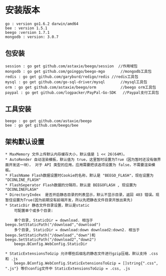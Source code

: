 # 安装版本

	go : version go1.6.2 darwin/amd64
	bee : version 1.5.1
	beego :version 1.7.1
	mongodb : version: 3.0.7
	
## 包安装

	session : go get github.com/astaxie/beego/session  //作用域包
	mongodb : go get github.com/goinggo/beego-mgo		//mongodb工具包
	redis : go get github.com/garyburd/redigo/redis	//redis工具包
	mysql : go get github.com/go-sql-driver/mysql		//mysql工具包
	orm : go get github.com/astaxie/beego/orm			//beego orm工具包
	paypal : go get github.com/logpacker/PayPal-Go-SDK   //Paypal支付工具包
	

## 工具安装

	beego : go get github.com/astaxie/beego
	bee : go get github.com/beego/bee
	 

## 架构默认设置

	* MaxMemory 文件上传默认内存缓存大小，默认值是 1 << 26(64M)。
	* AutoRender 自动渲染模板，默认值为 true，这里暂时设置为True（因为暂时还没有做界面开发这一块）， 对于 API 类型的应用，应用需要把该选项设置为 false，不需要渲染模板。
	* FlashName Flash数据设置时Cookie的名称，默认是 "BEEGO_FLASH"，现在设置为 "DCONLINE_FLASH"
	* FlashSeperator Flash数据的分隔符，默认是 BEEGOFLASH , 现设置为 "DCONLINEFLASH"
	* DirectoryIndex  是否开启静态目录的列表显示，默认不显示目录，返回 403 错误。现暂住设置为True(因为前期没有前端开发，所以先把静态文件目录开放出来先)
	* StaticDir 静态文件目录设置，默认是static
		可配置单个或多个目录:

		单个目录, StaticDir = download. 相当于beego.SetStaticPath("/download","download")
		多个目录, StaticDir = download:down download2:down2. 相当于beego.SetStaticPath("/download","down")和beego.SetStaticPath("/download2","down2")
		beego.BConfig.WebConfig.StaticDir

	* StaticExtensionsToGzip 允许哪些后缀名的静态文件进行gzip压缩，默认支持 .css 和 .js
		beego.BConfig.WebConfig.StaticExtensionsToGzip = []string{".css", ".js"} 等价config文件中 StaticExtensionsToGzip = .css, .js
